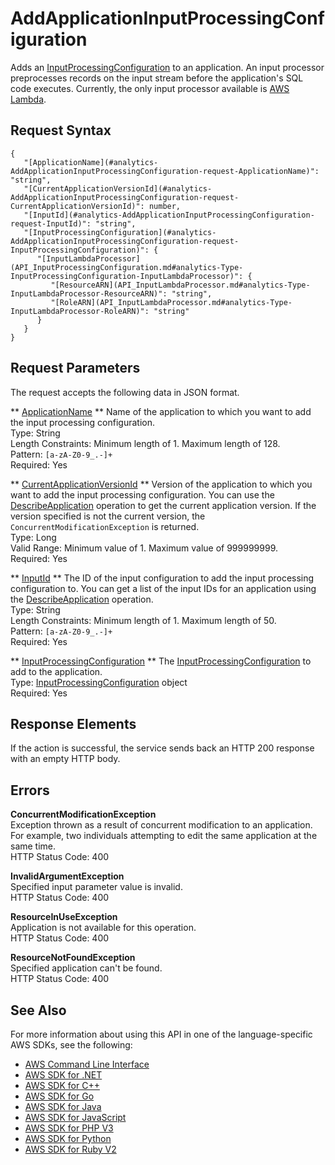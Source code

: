 # AddApplicationInputProcessingConfiguration<a name="API_AddApplicationInputProcessingConfiguration"></a>

Adds an [InputProcessingConfiguration](API_InputProcessingConfiguration.md) to an application\. An input processor preprocesses records on the input stream before the application's SQL code executes\. Currently, the only input processor available is [AWS Lambda](https://aws.amazon.com/documentation/lambda/)\.

## Request Syntax<a name="API_AddApplicationInputProcessingConfiguration_RequestSyntax"></a>

```
{
   "[ApplicationName](#analytics-AddApplicationInputProcessingConfiguration-request-ApplicationName)": "string",
   "[CurrentApplicationVersionId](#analytics-AddApplicationInputProcessingConfiguration-request-CurrentApplicationVersionId)": number,
   "[InputId](#analytics-AddApplicationInputProcessingConfiguration-request-InputId)": "string",
   "[InputProcessingConfiguration](#analytics-AddApplicationInputProcessingConfiguration-request-InputProcessingConfiguration)": { 
      "[InputLambdaProcessor](API_InputProcessingConfiguration.md#analytics-Type-InputProcessingConfiguration-InputLambdaProcessor)": { 
         "[ResourceARN](API_InputLambdaProcessor.md#analytics-Type-InputLambdaProcessor-ResourceARN)": "string",
         "[RoleARN](API_InputLambdaProcessor.md#analytics-Type-InputLambdaProcessor-RoleARN)": "string"
      }
   }
}
```

## Request Parameters<a name="API_AddApplicationInputProcessingConfiguration_RequestParameters"></a>

The request accepts the following data in JSON format\.

 ** [ApplicationName](#API_AddApplicationInputProcessingConfiguration_RequestSyntax) **   <a name="analytics-AddApplicationInputProcessingConfiguration-request-ApplicationName"></a>
Name of the application to which you want to add the input processing configuration\.  
Type: String  
Length Constraints: Minimum length of 1\. Maximum length of 128\.  
Pattern: `[a-zA-Z0-9_.-]+`   
Required: Yes

 ** [CurrentApplicationVersionId](#API_AddApplicationInputProcessingConfiguration_RequestSyntax) **   <a name="analytics-AddApplicationInputProcessingConfiguration-request-CurrentApplicationVersionId"></a>
Version of the application to which you want to add the input processing configuration\. You can use the [DescribeApplication](API_DescribeApplication.md) operation to get the current application version\. If the version specified is not the current version, the `ConcurrentModificationException` is returned\.  
Type: Long  
Valid Range: Minimum value of 1\. Maximum value of 999999999\.  
Required: Yes

 ** [InputId](#API_AddApplicationInputProcessingConfiguration_RequestSyntax) **   <a name="analytics-AddApplicationInputProcessingConfiguration-request-InputId"></a>
The ID of the input configuration to add the input processing configuration to\. You can get a list of the input IDs for an application using the [DescribeApplication](API_DescribeApplication.md) operation\.  
Type: String  
Length Constraints: Minimum length of 1\. Maximum length of 50\.  
Pattern: `[a-zA-Z0-9_.-]+`   
Required: Yes

 ** [InputProcessingConfiguration](#API_AddApplicationInputProcessingConfiguration_RequestSyntax) **   <a name="analytics-AddApplicationInputProcessingConfiguration-request-InputProcessingConfiguration"></a>
The [InputProcessingConfiguration](API_InputProcessingConfiguration.md) to add to the application\.  
Type: [InputProcessingConfiguration](API_InputProcessingConfiguration.md) object  
Required: Yes

## Response Elements<a name="API_AddApplicationInputProcessingConfiguration_ResponseElements"></a>

If the action is successful, the service sends back an HTTP 200 response with an empty HTTP body\.

## Errors<a name="API_AddApplicationInputProcessingConfiguration_Errors"></a>

 **ConcurrentModificationException**   
Exception thrown as a result of concurrent modification to an application\. For example, two individuals attempting to edit the same application at the same time\.  
HTTP Status Code: 400

 **InvalidArgumentException**   
Specified input parameter value is invalid\.  
HTTP Status Code: 400

 **ResourceInUseException**   
Application is not available for this operation\.  
HTTP Status Code: 400

 **ResourceNotFoundException**   
Specified application can't be found\.  
HTTP Status Code: 400

## See Also<a name="API_AddApplicationInputProcessingConfiguration_SeeAlso"></a>

For more information about using this API in one of the language\-specific AWS SDKs, see the following:
+  [AWS Command Line Interface](http://docs.aws.amazon.com/goto/aws-cli/kinesisanalytics-2015-08-14/AddApplicationInputProcessingConfiguration) 
+  [AWS SDK for \.NET](http://docs.aws.amazon.com/goto/DotNetSDKV3/kinesisanalytics-2015-08-14/AddApplicationInputProcessingConfiguration) 
+  [AWS SDK for C\+\+](http://docs.aws.amazon.com/goto/SdkForCpp/kinesisanalytics-2015-08-14/AddApplicationInputProcessingConfiguration) 
+  [AWS SDK for Go](http://docs.aws.amazon.com/goto/SdkForGoV1/kinesisanalytics-2015-08-14/AddApplicationInputProcessingConfiguration) 
+  [AWS SDK for Java](http://docs.aws.amazon.com/goto/SdkForJava/kinesisanalytics-2015-08-14/AddApplicationInputProcessingConfiguration) 
+  [AWS SDK for JavaScript](http://docs.aws.amazon.com/goto/AWSJavaScriptSDK/kinesisanalytics-2015-08-14/AddApplicationInputProcessingConfiguration) 
+  [AWS SDK for PHP V3](http://docs.aws.amazon.com/goto/SdkForPHPV3/kinesisanalytics-2015-08-14/AddApplicationInputProcessingConfiguration) 
+  [AWS SDK for Python](http://docs.aws.amazon.com/goto/boto3/kinesisanalytics-2015-08-14/AddApplicationInputProcessingConfiguration) 
+  [AWS SDK for Ruby V2](http://docs.aws.amazon.com/goto/SdkForRubyV2/kinesisanalytics-2015-08-14/AddApplicationInputProcessingConfiguration) 